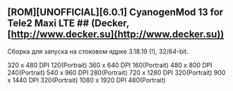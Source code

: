## [ROM][UNOFFICIAL][6.0.1] CyanogenMod 13 for Tele2 Maxi LTE ## (Decker, [http://www.decker.su](http://www.decker.su))

Сборка для запуска на стоковом ядрке 3.18.19 (!), 32/64-bit.

 320 x  480 DPI 120(Portrait)
 360 x  640 DPI 160(Portrait)
 480 x  800 DPI 240(Portrait)
 540 x  960 DPI 280(Portrait)
 720 x 1280 DPI 320(Portrait)
 900 x 1440 DPI 320(Portrait)
1080 x 1920 DPI 480(Portrait)

